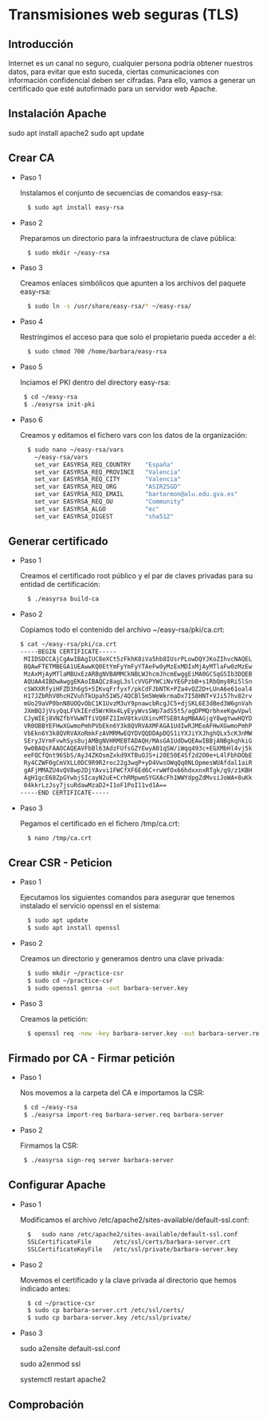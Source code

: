 # Transmisiones web seguras (TLS)

## Introducción
Internet es un canal no seguro, cualquier persona podría obtener nuestros datos, para evitar que esto suceda, ciertas comunicaciones con información confidencial deben ser cifradas. Para ello, vamos a generar un certificado que esté autofirmado para un servidor web Apache.

## Instalación Apache
sudo apt install apache2
sudo apt update

## Crear CA

- Paso 1

  Instalamos el conjunto de secuencias de comandos easy-rsa:
  ```bash
    $ sudo apt install easy-rsa
  ```
  
- Paso 2

  Preparamos un directorio para la infraestructura de clave pública:
  ```bash
    $ sudo mkdir ~/easy-rsa
    ```
  
- Paso 3

  Creamos enlaces simbólicos que apunten a los archivos del paquete easy-rsa:
  ```bash
    $ sudo ln -s /usr/share/easy-rsa/* ~/easy-rsa/
    ```

- Paso 4

  Restringimos el acceso para que solo el propietario pueda acceder a él:
  ```bash
    $ sudo chmod 700 /home/barbara/easy-rsa
    ```
- Paso 5

  Inciamos el PKI dentro del directory easy-rsa:
   ```bash
    $ cd ~/easy-rsa
    $ ./easyrsa init-pki
    ```

- Paso 6

  Creamos y editamos el fichero vars con los datos de la organización:
  ```bash
    $ sudo nano ~/easy-rsa/vars
      ~/easy-rsa/vars
      set_var EASYRSA_REQ_COUNTRY    "España"
      set_var EASYRSA_REQ_PROVINCE   "Valencia"
      set_var EASYRSA_REQ_CITY       "Valencia"
      set_var EASYRSA_REQ_ORG        "ASIR2SGD"
      set_var EASYRSA_REQ_EMAIL      "bartormon@alu.edu.gva.es"
      set_var EASYRSA_REQ_OU         "Community"
      set_var EASYRSA_ALGO           "ec"
      set_var EASYRSA_DIGEST         "sha512"

    ```

## Generar certificado

- Paso 1

  Creamos el certificado root público y el par de claves privadas para su entidad de certificación:
  ```bash
    $ ./easyrsa build-ca
    ```

- Paso 2
 
  Copiamos todo el contenido del archivo ~/easy-rsa/pki/ca.crt:
     ```bash
    $ cat ~/easy-rsa/pki/ca.crt
     -----BEGIN CERTIFICATE-----
      MIIDSDCCAjCgAwIBAgIUC8eXCt5zFkhK8iVa5hb8IUsrPLowDQYJKoZIhvcNAQEL
      BQAwFTETMBEGA1UEAwwKQ0EtYmFyYmFyYTAeFw0yMzExMDIxMjAyMTlaFw0zMzEw
      MzAxMjAyMTlaMBUxEzARBgNVBAMMCkNBLWJhcmJhcmEwggEiMA0GCSqGSIb3DQEB
      AQUAA4IBDwAwggEKAoIBAQCz8agL3slcVVGPYWCiNvYEGPzbB+s1RbQmy8Ri5lSn
      cSWXXRfyiHFZD3h6gS+5IKvqFrfyxf/pkCdFJbNTK+PZa4vQZ2D+LUnA6e61oal4
      H17JZbRhV0hcHZVuhTkUpah51WS/4QCBl5m5WeWkrmaDx7I58HNT+VJi57hv82rv
      mUo29aVP0bnN8UOQvObC1K1UvzM3uY9pnawcbRcgJC5+djSKL6E3dBed3W6gnVah
      JXmBQJjVsyQqLFVkIErd5WrKHx4LyEyyWvsSWp7adS5t5/agDPMQrbhxeKgwVpwl
      CJyWIEj8VNZfbYVwWTfiVQ0FZ1ImV8tkvUXinvMTSEBtAgMBAAGjgY8wgYwwHQYD
      VR0OBBYEFHwXGwmoPmhPVbEkn6Y3k8QVRVAXMFAGA1UdIwRJMEeAFHwXGwmoPmhP
      VbEkn6Y3k8QVRVAXoRmkFzAVMRMwEQYDVQQDDApDQS1iYXJiYXJhghQLx5cK3nMW
      SEryJVrmFvwhSys8ujAMBgNVHRMEBTADAQH/MAsGA1UdDwQEAwIBBjANBgkqhkiG
      9w0BAQsFAAOCAQEAVFbBl63AdzFUfsGZYEwyA01qSW/iWqq493c+EGXMbHl4vj5k
      eeFQCfQnt96SbS/AyJ4ZKOsmZxkd9XTBuOJS+i20E50E4Sf2d2O0e+L4lFbhDObE
      Ry4CZWF0gCmVXLL0DC9R9R2roc22g3wqP+yD4VwsOWqQq0NLOpmesWUAfdal1aiR
      gAFjMMAZU4vQV8wp2DjYAvvi1FWCfXF6Ed6C+rwWfOx66hdxxnxRTgk/q9/z1KBH
      AgH1gcE68ZpGYwbjSIcayN2uE+CrhRMpwmSYGXAcFh1WWYdpgZdMvsiJoWA+8uKk
      04kkrLzJsy7jsuRdawMzaD2+I1oF1PoI11vd1A==
    -----END CERTIFICATE-----
    ```

- Paso 3

  Pegamos el certificado en el fichero /tmp/ca.crt:
  ```bash
    $ nano /tmp/ca.crt
    ```

## Crear CSR - Peticion

- Paso 1

  Ejecutamos los siguientes comandos para asegurar que tenemos instalado el servicio openssl en el sistema:
  ```bash
    $ sudo apt update
    $ sudo apt install openssl
    ```

- Paso 2

  Creamos un directorio y generamos dentro una clave privada:
  ```bash
    $ sudo mkdir ~/practice-csr
    $ sudo cd ~/practice-csr
    $ sudo openssl genrsa -out barbara-server.key
    ```

- Paso 3

  Creamos la petición:
  ```bash
    $ openssl req -new -key barbara-server.key -out barbara-server.req
    ```

## Firmado por CA - Firmar petición

- Paso 1

  Nos movemos a la carpeta del CA e importamos la CSR:
   ```bash
    $ cd ~/easy-rsa
    $ ./easyrsa import-req barbara-server.req barbara-server
    ```

- Paso 2

  Firmamos la CSR:
   ```bash
    $ ./easyrsa sign-req server barbara-server
    ```
  
## Configurar Apache

- Paso 1

  Modificamos el archivo /etc/apache2/sites-available/default-ssl.conf:
  ```bash
    $   sudo nano /etc/apache2/sites-available/default-ssl.conf
    SSLCertificateFile      /etc/ssl/certs/barbara-server.crt
    SSLCertificateKeyFile   /etc/ssl/private/barbara-server.key
    ```

- Paso 2

  Movemos el certificado y la clave privada al directorio que hemos indicado antes:
  ```bash
    $ cd ~/practice-csr
    $ sudo cp barbara-server.crt /etc/ssl/certs/
    $ sudo cp barbara-server.key /etc/ssl/private/
    ```

- Paso 3

  sudo a2ensite default-ssl.conf

  sudo a2enmod ssl

  systemctl restart apache2







## Comprobación
